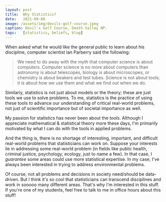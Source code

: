 ```yaml
---
layout: post
title:  Why Statistics?
date:   2021-09-08
image: /assets/img/devils-golf-course.jpeg
caption: Devil's Golf Course, Death Valley NP.  
tags:   [statistics, beliefs, blog]
---
```


When asked what he would like the general public to learn about his discipline, computer scientist Ian Parberry said the following:
> We need to do away with the myth that computer science is about computers. Computer science is no more about computers than astronomy is about telescopes, biology is about microscopes, or chemistry is about beakers and test tubes. Science is not about tools; it is about how we use them and what we find out when we do.

Similarly, statistics is not just about models or the theory; these are just tools we use to solve problems. To me, statistics is the practice of using these tools to advance our understanding of critical real-world problems, not just of scientific importance but of societal importance as well.

My passion for statistics has never been about the *tools*.  Although I appreciate mathematical & statistical theory more these days, I'm primarily motivated by what I can do with the tools in applied problems.

And the thing is, there is no shortage of interesting, important, and difficult real-world problems that statisticians can work on. Suppose your interests lie in addressing some real-world problem (in fields like public health, criminal justice, psychology, ecology, just to name a few). In that case, I *guarantee* some areas could use more statistical expertise.  In my case, I've always been interested in trying to address environmental problems.

Of course, not all problems and decisions in society need/should be data-driven. But I think it's so cool that statisticians can transcend disciplines and work in sooooo many different areas. That's why I'm interested in this stuff.  If you're one of my students, feel free to talk to me in office hours about this stuff!
